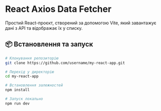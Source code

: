 # React Axios Data Fetcher

Простий React-проєкт, створений за допомогою Vite, який завантажує дані з API та відображає їх у списку.

## 📦 Встановлення та запуск
```bash
# Клонування репозиторію
git clone https://github.com/username/my-react-app.git

# Перехід у директорію
cd my-react-app

# Встановлення залежностей
npm install

# Запуск локально
npm run dev